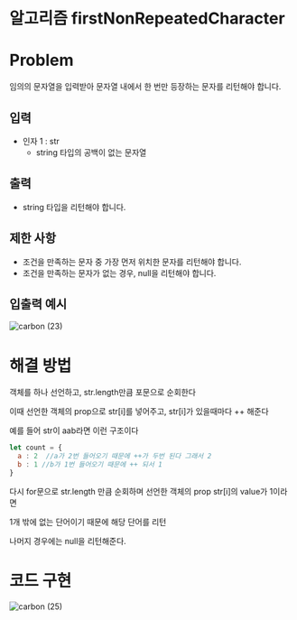 # 알고리즘 firstNonRepeatedCharacter
# Problem

임의의 문자열을 입력받아 문자열 내에서 한 번만 등장하는 문자를 리턴해야 합니다.


## 입력

- 인자 1 : str 
  -  string 타입의 공백이 없는 문자열


## 출력

- string 타입을 리턴해야 합니다.


## 제한 사항

- 조건을 만족하는 문자 중 가장 먼저 위치한 문자를 리턴해야 합니다.
- 조건을 만족하는 문자가 없는 경우, null을 리턴해야 합니다.

## 입출력 예시

![carbon (23)](https://user-images.githubusercontent.com/67893516/97958582-d3efd980-1df0-11eb-9179-9cec4505db8f.png)

# 해결 방법

객체를 하나 선언하고, str.length만큼 포문으로 순회한다

이때 선언한 객체의 prop으로 str[i]를 넣어주고, str[i]가 있을때마다  ++ 해준다

예를 들어 str이 aab라면 이런 구조이다

```jsx
let count = {
  a : 2  //a가 2번 들어오기 때문에 ++가 두번 된다 그래서 2
  b : 1 //b가 1번 들어오기 때문에 ++ 되서 1
}
```

다시 for문으로 str.length 만큼 순회하며 선언한 객체의 prop str[i]의 value가 1이라면

1개 밖에 없는 단어이기 때문에 해당 단어를 리턴

나머지 경우에는 null을 리턴해준다.

# 코드 구현
![carbon (25)](https://user-images.githubusercontent.com/67893516/97958586-d5210680-1df0-11eb-824b-c31fba48d6b9.png)
